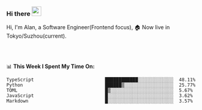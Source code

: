 ### Hi there <img src="https://media.giphy.com/media/hvRJCLFzcasrR4ia7z/giphy.gif" width="25px">

<!-- ![visitors](https://visitor-badge.glitch.me/badge?page_id=dislfyer.dislfyer) -->

Hi, I'm Alan, a Software Engineer(Frontend focus), 🏠 Now live in Tokyo/Suzhou(current).

<br/>
<br/>

📊 **This Week I Spent My Time On:**


<!--START_SECTION:waka-->

```text
TypeScript                          ████████████░░░░░░░░░░░░░  48.11%
Python                              ██████▒░░░░░░░░░░░░░░░░░░  25.77%
TOML                                █▒░░░░░░░░░░░░░░░░░░░░░░░  5.67%
JavaScript                          █░░░░░░░░░░░░░░░░░░░░░░░░  3.62%
Markdown                            █░░░░░░░░░░░░░░░░░░░░░░░░  3.57%
```

<!--END_SECTION:waka-->

<!--
**About Me:**
 -->
